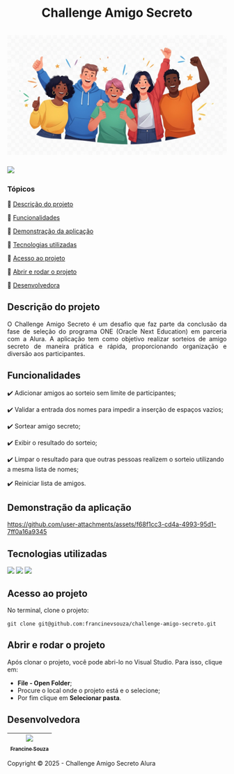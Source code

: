 <div align="center">
  <h1 align="center">
    Challenge Amigo Secreto
    <br />
    <br />
    <a href="https://github.com/francinevsouza/challenge-amigo-secreto/blob/main/">
      <img src="https://github.com/francinevsouza/challenge-amigo-secreto/blob/main/challenge-amigo-secreto_pt-main/assets/amigos.jpg"> 
    </a>    
  </h1>
</div>

 <img src="http://img.shields.io/static/v1?label=STATUS&message=CONCLUIDO&color=GREEN&style=for-the-badge"/>


### Tópicos 

:small_blue_diamond: [Descrição do projeto](#descrição-do-projeto)

:small_blue_diamond: [Funcionalidades](#funcionalidades)

:small_blue_diamond: [Demonstração da aplicação](#demonstração-da-aplicação)

:small_blue_diamond: [Tecnologias utilizadas](#tecnologias-utilizadas)

:small_blue_diamond: [Acesso ao projeto](#acesso-ao-projeto)

:small_blue_diamond: [Abrir e rodar o projeto](#abrir-e-rodar-o-projeto)

:small_blue_diamond: [Desenvolvedora](#desenvolvedora)


## Descrição do projeto 

<p align="justify">
    O Challenge Amigo Secreto é um desafio que faz parte da conclusão da fase de seleção do programa ONE (Oracle Next Education) em parceria com a Alura. A aplicação tem como objetivo realizar sorteios de amigo secreto de maneira prática e rápida, proporcionando organização e diversão aos participantes.
</p>


## Funcionalidades

:heavy_check_mark: Adicionar amigos ao sorteio sem limite de participantes; 

:heavy_check_mark: Validar a entrada dos nomes para impedir a inserção de espaços vazios;

:heavy_check_mark: Sortear amigo secreto;

:heavy_check_mark: Exibir o resultado do sorteio;

:heavy_check_mark: Limpar o resultado para que outras pessoas realizem o sorteio utilizando a mesma lista de nomes;

:heavy_check_mark: Reiniciar lista de amigos. 


## Demonstração da aplicação

https://github.com/user-attachments/assets/f68f1cc3-cd4a-4993-95d1-7ff0a16a9345


## Tecnologias utilizadas

<p align="left">
  <a href=""><img src="https://img.shields.io/badge/JavaScript-323330?style=for-the-badge&logo=javascript&logoColor=F7DF1E"></a>
  <a href=""><img src="https://img.shields.io/badge/CSS3-1572B6?style=for-the-badge&logo=css3&logoColor=white"></a>
  <a href=""><img src="https://img.shields.io/badge/HTML5-E34F26?style=for-the-badge&logo=html5&logoColor=white"></a>
</p>
  

## Acesso ao projeto

No terminal, clone o projeto: 

```
git clone git@github.com:francinevsouza/challenge-amigo-secreto.git
```

## Abrir e rodar o projeto

Após clonar o projeto, você pode abri-lo no Visual Studio. Para isso, clique em:

- **File - Open Folder**;
- Procure o local onde o projeto está e o selecione;
- Por fim clique em **Selecionar pasta**.

## Desenvolvedora

| [<img src="https://avatars.githubusercontent.com/u/49910529?v=4" width=115><br><sub>Francine Souza</sub>](https://github.com/francinevsouza) |   
| :---: |



Copyright :copyright: 2025 - Challenge Amigo Secreto Alura
